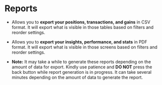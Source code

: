 # **Reports**


- Allows you to **export your positions, transactions, and gains** in CSV format. It will export what is visible in those tables based on filters and reorder settings.
- Allows you to **export your insights, performance, and stats** in PDF format. It will export what is visible in those screens based on filters and reorder settings.
 
- **Note:** It may take a while to generate these reports depending on the amount of data for export. Kindly use patience and **DO NOT** press the back button while report generation is in progress. It can take several minutes depending on the amount of data to generate the report.
